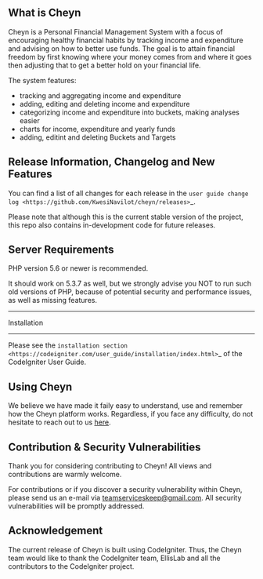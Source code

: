 ## What is Cheyn

Cheyn is a Personal Financial Management System with a focus of encouraging
healthy financial habits by tracking income and expenditure and advising on 
how to better use funds. The goal is to attain financial freedom by first knowing 
where your money comes from and where it goes then adjusting that to get a better
hold on your financial life.

The system features:
- tracking and aggregating income and expenditure
- adding, editing and deleting income and expenditure
- categorizing income and expenditure into buckets, making analyses easier
- charts for income, expenditure and yearly funds
- adding, editint and deleting Buckets and Targets


## Release Information, Changelog and New Features

You can find a list of all changes for each release in the `user
guide change log <https://github.com/KwesiNavilot/cheyn/releases>`_.

Please note that although this is the current stable version of the project,
this repo also contains in-development code for future releases.

## Server Requirements

PHP version 5.6 or newer is recommended.

It should work on 5.3.7 as well, but we strongly advise you NOT to run
such old versions of PHP, because of potential security and performance
issues, as well as missing features.

************
Installation
************

Please see the `installation section <https://codeigniter.com/user_guide/installation/index.html>`_
of the CodeIgniter User Guide.

## Using Cheyn
We believe we have made it faily easy to understand, use and remember how the Cheyn platform works.
Regardless, if you face any difficulty, do not hesitate to reach out to us [here](mailto:teamserviceskeep@gmail.com).

## Contribution & Security Vulnerabilities

Thank you for considering contributing to Cheyn! All views and contributions are warmly welcome.

For contributions or if you discover a security vulnerability within Cheyn, please send us an e-mail
via [teamserviceskeep@gmail.com](mailto:teamserviceskeep@gmail.com).
All security vulnerabilities will be promptly addressed.

## Acknowledgement

The current release of Cheyn is built using CodeIgniter. Thus, the Cheyn team would like to thank the CodeIgniter team, EllisLab and all the
contributors to the CodeIgniter project.

